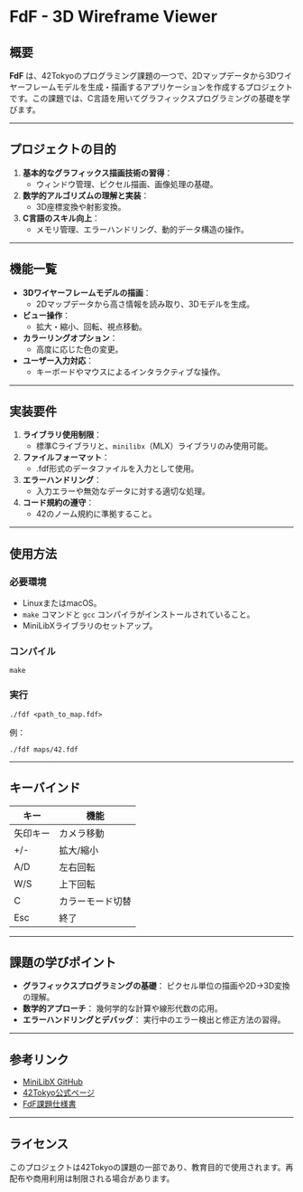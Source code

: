 # FdF - 3D Wireframe Viewer

## 概要
**FdF** は、42Tokyoのプログラミング課題の一つで、2Dマップデータから3Dワイヤーフレームモデルを生成・描画するアプリケーションを作成するプロジェクトです。この課題では、C言語を用いてグラフィックスプログラミングの基礎を学びます。

---

## プロジェクトの目的
1. **基本的なグラフィックス描画技術の習得**：
   - ウィンドウ管理、ピクセル描画、画像処理の基礎。
2. **数学的アルゴリズムの理解と実装**：
   - 3D座標変換や射影変換。
3. **C言語のスキル向上**：
   - メモリ管理、エラーハンドリング、動的データ構造の操作。

---

## 機能一覧
- **3Dワイヤーフレームモデルの描画**：
  - 2Dマップデータから高さ情報を読み取り、3Dモデルを生成。
- **ビュー操作**：
  - 拡大・縮小、回転、視点移動。
- **カラーリングオプション**：
  - 高度に応じた色の変更。
- **ユーザー入力対応**：
  - キーボードやマウスによるインタラクティブな操作。

---

## 実装要件
1. **ライブラリ使用制限**：
   - 標準Cライブラリと、`minilibx`（MLX）ライブラリのみ使用可能。
2. **ファイルフォーマット**：
   - .fdf形式のデータファイルを入力として使用。
3. **エラーハンドリング**：
   - 入力エラーや無効なデータに対する適切な処理。
4. **コード規約の遵守**：
   - 42のノーム規約に準拠すること。

---

## 使用方法
### 必要環境
- LinuxまたはmacOS。
- `make` コマンドと `gcc` コンパイラがインストールされていること。
- MiniLibXライブラリのセットアップ。

### コンパイル
```
make
```
### 実行
```
./fdf <path_to_map.fdf>
```
例：
```
./fdf maps/42.fdf
```

---

## キーバインド
| キー             | 機能                |
|------------------|---------------------|
| 矢印キー         | カメラ移動          |
| +/-             | 拡大/縮小            |
| A/D              | 左右回転            |
| W/S              | 上下回転            |
| C                | カラーモード切替    |
| Esc              | 終了                |

---

## 課題の学びポイント
- **グラフィックスプログラミングの基礎**：
  ピクセル単位の描画や2D->3D変換の理解。
- **数学的アプローチ**：
  幾何学的な計算や線形代数の応用。
- **エラーハンドリングとデバッグ**：
  実行中のエラー検出と修正方法の習得。

---

## 参考リンク
- [MiniLibX GitHub](https://github.com/42Paris/minilibx-linux)
- [42Tokyo公式ページ](https://42tokyo.jp/)
- [FdF課題仕様書](https://github.com/42tokyo/fdf)

---

## ライセンス
このプロジェクトは42Tokyoの課題の一部であり、教育目的で使用されます。再配布や商用利用は制限される場合があります。

